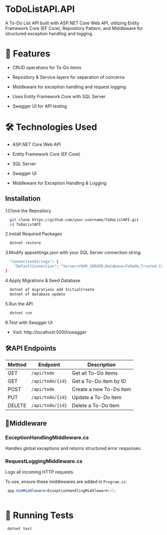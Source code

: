 # ToDoListAPI.API
A To-Do List API built with ASP.NET Core Web API, utilizing Entity Framework Core (EF Core), Repository Pattern, and Middleware for structured exception handling and logging.

# 🚀 Features
- CRUD operations for To-Do items

- Repository & Service layers for separation of concerns

- Middleware for exception handling and request logging

- Uses Entity Framework Core with SQL Server

- Swagger UI for API testing

# 🛠️ Technologies Used
- ASP.NET Core Web API

- Entity Framework Core (EF Core)

- SQL Server

- Swagger UI

- Middleware for Exception Handling & Logging


## Installation

1.Clone the Repository

```bash
  git clone https://github.com/your-username/ToDoListAPI.git
  cd ToDoListAPI
```
2.Install Required Packages

```bash
  dotnet restore
```

3.Modify appsettings.json with your SQL Server connection string:
```bash
  "ConnectionStrings": {
    "DefaultConnection": "Server=YOUR_SERVER;Database=ToDoDb;Trusted_Connection=True;"
}
```

4.Apply Migrations & Seed Database

```bash
  dotnet ef migrations add InitialCreate
  dotnet ef database update
```

5.Run the API
```bash
  dotnet run
```

6.Test with Swagger UI
- Visit: http://localhost:5000/swagger

## 🛠️API Endpoints

| Method | Endpoint          | Description                     |
|--------|-------------------|---------------------------------|
| GET    | `/api/todo`      | Get all To-Do items            |
| GET    | `/api/todo/{id}` | Get a To-Do item by ID         |
| POST   | `/api/todo`      | Create a new To-Do item        |
| PUT    | `/api/todo/{id}` | Update a To-Do item            |
| DELETE | `/api/todo/{id}` | Delete a To-Do item            |


## 🔧Middleware

### ExceptionHandlingMiddleware.cs
Handles global exceptions and returns structured error responses.

### RequestLoggingMiddleware.cs
Logs all incoming HTTP requests.

To use, ensure these middlewares are added in `Program.cs`:

```csharp
 app.UseMiddleware<ExceptionHandlingMiddleware>();
 
```
# 🧪 Running Tests

```csharp
 dotnet test
```









    
